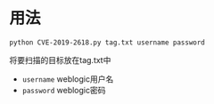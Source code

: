 # 用法

~~~
python CVE-2019-2618.py tag.txt username password
~~~

将要扫描的目标放在tag.txt中

* `username` weblogic用户名
* `password` weblogic密码